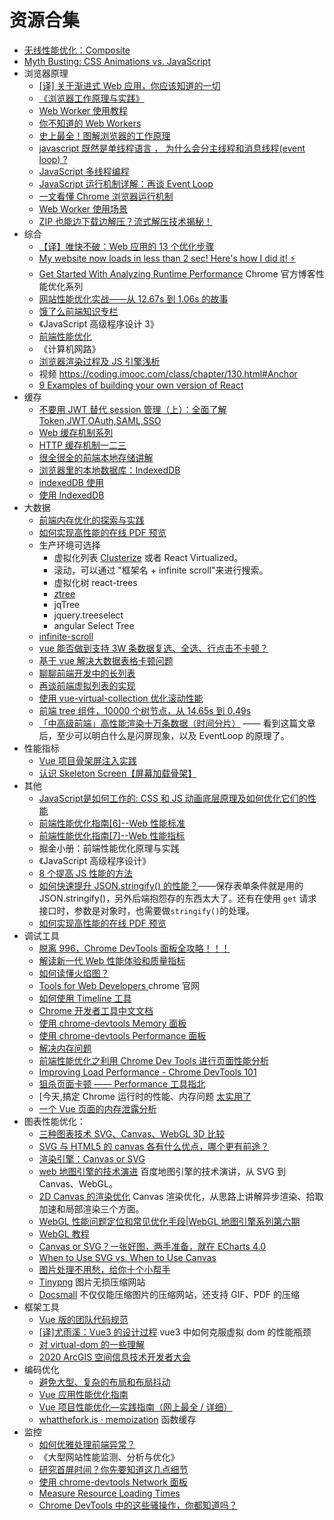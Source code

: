 # 资源合集

- [无线性能优化：Composite](https://fed.taobao.org/blog/taofed/do71ct/performance-composite/)
- [Myth Busting: CSS Animations vs. JavaScript](https://css-tricks.com/myth-busting-css-animations-vs-javascript/)
- 浏览器原理
  - [[译] 关于渐进式 Web 应用，你应该知道的一切](https://juejin.im/entry/6844903461645991943)
  - [《浏览器工作原理与实践》](https://blog.poetries.top/browser-working-principle/guide/part5/lesson24.html#%E5%A6%82%E4%BD%95%E5%88%A9%E7%94%A8%E5%88%86%E5%B1%82%E6%8A%80%E6%9C%AF%E4%BC%98%E5%8C%96%E4%BB%A3%E7%A0%81)
  - [Web Worker 使用教程](http://www.ruanyifeng.com/blog/2018/07/web-worker.html)
  - [你不知道的 Web Workers ](https://juejin.im/post/5ef2a554f265da02e47d952b?utm_source=gold_browser_extension#heading-21)
  - [史上最全！图解浏览器的工作原理](https://www.infoq.cn/article/CS9-WZQlNR5h05HHDo1b)
  - [javascript 既然是单线程语言 ， 为什么会分主线程和消息线程(event loop) ?](https://www.zhihu.com/question/35905242)
  - [JavaScript 多线程编程](https://juejin.im/post/5bcc1887f265da0aff177227)
  - [JavaScript 运行机制详解：再谈 Event Loop](http://www.ruanyifeng.com/blog/2014/10/event-loop.html)
  - [一文看懂 Chrome 浏览器运行机制](https://zhuanlan.zhihu.com/p/102149546)
  - [Web Worker 使用场景](https://juejin.im/post/5d0c84f8518825317213bb46)
  - [ZIP 也能边下载边解压？流式解压技术揭秘！](https://mp.weixin.qq.com/s/NB12KQOHjso9wH8Ju1ueSA)
- 综合
  - [【译】唯快不破：Web 应用的 13 个优化步骤](https://zhuanlan.zhihu.com/p/21417465)
  - [My website now loads in less than 2 sec! Here's how I did it! ⚡](https://dev.to/cmcodes/my-website-now-loads-in-less-than-2-sec-here-s-how-i-did-it-hoj?utm_source=digest_mailer&utm_medium=email&utm_campaign=digest_email)
  - [Get Started With Analyzing Runtime Performance](https://developers.google.com/web/tools/chrome-devtools/evaluate-performance/#next_steps) Chrome 官方博客性能优化系列
  - [网站性能优化实战——从 12.67s 到 1.06s 的故事](http://0.0.0.0:9300/Web-Performance-Optimization/reference/)
  - [饿了么前端知识专栏](https://zhuanlan.zhihu.com/ElemeFE)
  - 《JavaScript 高级程序设计 3》
  - [前端性能优化](https://ppt.baomitu.com/d/24cd4995#/)
  - 《计算机网路》
  - [浏览器渲染过程及 JS 引擎浅析](https://www.clloz.com/programming/front-end/js/2019/04/25/how-browser-work/#i-6)
  - 视频 https://coding.imooc.com/class/chapter/130.html#Anchor
  - [9 Examples of building your own version of React](https://dev.to/iainfreestone/9-examples-of-building-your-own-version-of-react-51a8?utm_source=digest_mailer&utm_medium=email&utm_campaign=digest_email)
- 缓存
  - [不要用 JWT 替代 session 管理（上）：全面了解 Token,JWT,OAuth,SAML,SSO](https://zhuanlan.zhihu.com/p/38942172?utm_source=wechat_session&utm_medium=social&utm_oi=710800537397764096)
  - [Web 缓存机制系列](http://www.alloyteam.com/2012/03/web-cache-1-web-cache-overview/)
  - [HTTP 缓存机制一二三](https://zhuanlan.zhihu.com/p/29750583)
  - [很全很全的前端本地存储讲解](https://segmentfault.com/a/1190000012578794#item-6)
  - [浏览器里的本地数据库：IndexedDB](https://juejin.im/post/5da2d9cae51d4577e86d0db2)
  - [indexedDB 使用](https://juejin.im/post/5dbcdd7cf265da4d407125c9)
  - [使用 IndexedDB](https://developer.mozilla.org/zh-CN/docs/Web/API/IndexedDB_API/Using_IndexedDB)
- 大数据
  - [前端内存优化的探索与实践](https://mp.weixin.qq.com/s/xmb9gtECWvSRoFdz69BOGQ)
  - [如何实现高性能的在线 PDF 预览](https://mp.weixin.qq.com/s/Wx_gJLrZftJ_dm2phoUf8g)
  - 生产环境可选择
    - 虚拟化列表 [Clusterize](https://github.com/NeXTs/Clusterize.js/blob/master/clusterize.js) 或者 React Virtualized。
    - 滚动，可以通过 "框架名 + infinite scroll"来进行搜索。
    - 虚拟化树 react-trees
    - [ztree](http://ww1.ztree.me/)
    - jqTree
    - jquery.treeselect
    - angular Select Tree
  - [infinite-scroll](https://github.com/metafizzy/infinite-scroll)
  - [vue 能否做到支持 3W 条数据复选、全选、行点击不卡顿？
    ](https://www.zhihu.com/question/323476114/answer/682723821?utm_source=wechat_session&utm_medium=social&utm_oi=710800537397764096&hb_wx_block=1)
  - [基于 vue 解决大数据表格卡顿问题](https://juejin.im/post/5c8e51bff265da67f51b42c6)
  - [聊聊前端开发中的长列表](https://zhuanlan.zhihu.com/p/26022258)
  - [再谈前端虚拟列表的实现](https://zhuanlan.zhihu.com/p/34585166)
  - [使用 vue-virtual-collection 优化滚动性能](https://zhuanlan.zhihu.com/p/34380557)
  - [前端 tree 组件，10000 个树节点，从 14.65s 到 0.49s
    ](https://zhuanlan.zhihu.com/p/55528376)
  - [「中高级前端」高性能渲染十万条数据（时间分片）](https://juejin.im/post/5d76f469f265da039a28aff7?utm_source=gold_browser_extension) —— 看到这篇文章后，至少可以明白什么是闪屏现象，以及 EventLoop 的原理了。
- 性能指标
  - [Vue 项目骨架屏注入实践](https://juejin.im/post/6844903661726859272)
  - [认识 Skeleton Screen【屏幕加载骨架】](https://juejin.im/post/6844903505958813710)
- 其他
  - [JavaScript是如何工作的: CSS 和 JS 动画底层原理及如何优化它们的性能](https://segmentfault.com/a/1190000017927665)
  - [前端性能优化指南[6]--Web 性能标准](https://juejin.im/post/6844904152317820935#heading-0)
  - [前端性能优化指南[7]--Web 性能指标](https://juejin.im/post/6844904153869713416#heading-10)
  - 掘金小册：前端性能优化原理与实践
  - 《JavaScript 高级程序设计》
  - [8 个提高 JS 性能的方法](https://mp.weixin.qq.com/s/wG08-mhjqgLToOKvQNvOgg)
  - [如何快速提升 JSON.stringify() 的性能？](https://mp.weixin.qq.com/s/zg_AMRqDO5w-M1RePlDZRQ)——保存表单条件就是用的 JSON.stringify()，另外后端抱怨存的东西太大了。还有在使用 `get` 请求接口时，参数是对象时，也需要做`stringify()`的处理。
  - [如何实现高性能的在线 PDF 预览](https://juejin.im/post/5ed3974ae51d45784d7ca7a5?utm_source=gold_browser_extension)
- 调试工具
  - [脱离 996，Chrome DevTools 面板全攻略！！！](https://juejin.im/post/6854573212412575757#heading-51)
  - [解读新一代 Web 性能体验和质量指标](https://segmentfault.com/a/1190000022744550)
  - [如何读懂火焰图？](http://www.ruanyifeng.com/blog/2017/09/flame-graph.html)
  - [Tools for Web Developers ](https://developers.google.com/web/tools/chrome-devtools/) chrome 官网
  - [如何使用 Timeline 工具](https://developers.google.com/web/tools/chrome-devtools/evaluate-performance/timeline-tool?hl=zh-cn)
  - [Chrome 开发者工具中文文档](https://www.html.cn/doc/chrome-devtools/)
  - [使用 chrome-devtools Memory 面板](https://zhuanlan.zhihu.com/p/80792297)
  - [使用 chrome-devtools Performance 面板](https://zhuanlan.zhihu.com/p/80783973)
  - [解决内存问题](https://developers.google.com/web/tools/chrome-devtools/memory-problems?hl=zh-cn#%E4%BD%BF%E7%94%A8%E5%88%86%E9%85%8D%E6%97%B6%E9%97%B4%E7%BA%BF%E7%A1%AE%E5%AE%9A_js_%E5%A0%86%E5%86%85%E5%AD%98%E6%B3%84%E6%BC%8F)
  - [前端性能优化之利用 Chrome Dev Tools 进行页面性能分析](https://zhuanlan.zhihu.com/p/105561186)
  - [Improving Load Performance - Chrome DevTools 101](https://www.youtube.com/watch?v=5fLW5Q5ODiE)
  - [狙杀页面卡顿 —— Performance 工具指北](https://zhuanlan.zhihu.com/p/41017888)
  - [今天,搞定 Chrome 运行时的性能、内存问题 [太实用了](https://mp.weixin.qq.com/s/SP5MvdT3rVKuzB8tap6zvw)
  - [一个 Vue 页面的内存泄露分析](https://mp.weixin.qq.com/s/9yTZ8Grt5wGXix7WFWrnhw)
- 图表性能优化：
  - [三种图表技术 SVG、Canvas、WebGL 3D 比较](https://cloud.tencent.com/developer/article/1506088)
  - [SVG 与 HTML5 的 canvas 各有什么优点，哪个更有前途？](https://www.zhihu.com/question/19690014)
  - [渲染引擎：Canvas or SVG](https://g2.antv.vision/zh/docs/manual/tutorial/renderer)
  - [web 地图引擎的技术演进](https://mp.weixin.qq.com/s/U8wGi85BavBxFa8DcxAurw) 百度地图引擎的技术演讲，从 SVG 到 Canvas、WebGL。
  - [2D Canvas 的渲染优化](https://zhuanlan.zhihu.com/p/110495143) Canvas 渲染优化，从思路上讲解异步渲染、拾取加速和局部渲染三个方面。
  - [WebGL 性能问题定位和常见优化手段|WebGL 地图引擎系列第六期](https://mp.weixin.qq.com/s/t1GlNLoiJ8Mtdnt79atBVA)
  - [WebGL 教程](https://xem.github.io/articles/webgl-guide.html#3acc)
  - [Canvas or SVG？一张好图，两手准备，就在 ECharts 4.0](https://zhuanlan.zhihu.com/p/33093211)
  - [When to Use SVG vs. When to Use Canvas](https://css-tricks.com/when-to-use-svg-vs-when-to-use-canvas/)
  - [图片处理不用愁，给你十个小帮手](https://juejin.im/post/5ef0dfe26fb9a058753589ac?utm_source=gold_browser_extension#heading-20)
  - [Tinypng](https://tinypng.com/) 图片无损压缩网站
  - [Docsmall](https://docsmall.com/) 不仅仅能压缩图片的压缩网站，还支持 GIF、PDF 的压缩
- 框架工具
  - [Vue 版的团队代码规范](https://mp.weixin.qq.com/s/egMtT34rMe8L5p3eiZeqsQ)
  - [[译]尤雨溪：Vue3 的设计过程](https://juejin.im/post/5ecf58b9f265da76e97d39da?utm_source=gold_browser_extension#heading-9) vue3 中如何克服虚拟 dom 的性能瓶颈
  - [对 virtual-dom 的一些理解](https://zhuanlan.zhihu.com/p/25630842)
  - [2020 ArcGIS 空间信息技术开发者大会](http://developer.geoscene.cn/)
- 编码优化
  - [避免大型、复杂的布局和布局抖动](https://developers.google.com/web/fundamentals/performance/rendering/avoid-large-complex-layouts-and-layout-thrashing?utm_source=devtools#%E9%81%BF%E5%85%8D%E5%B8%83%E5%B1%80%E6%8A%96%E5%8A%A8)
  - [Vue 应用性能优化指南](https://juejin.im/post/5b960fcae51d450e9d645c5f#heading-6)
  - [Vue 项目性能优化—实践指南（网上最全 / 详细）](https://zhuanlan.zhihu.com/p/83180326)
  - [whatthefork.is · memoization](https://whatthefork.is/memoization) 函数缓存
- 监控
  - [如何优雅处理前端异常？](https://mp.weixin.qq.com/s/unMuI4Niuat6UDYdwsSJHA)
  - 《大型网站性能监测、分析与优化》
  - [研究首屏时间？你先要知道这几点细节](http://www.alloyteam.com/2016/01/points-about-resource-loading/#prettyPhoto)
  - [使用 chrome-devtools Network 面板](https://zhuanlan.zhihu.com/p/80782291)
  - [Measure Resource Loading Times](https://developers.google.com/web/tools/chrome-devtools/network/resource-loading)
  - [Chrome DevTools 中的这些骚操作，你都知道吗？](https://zhuanlan.zhihu.com/p/142043614)
